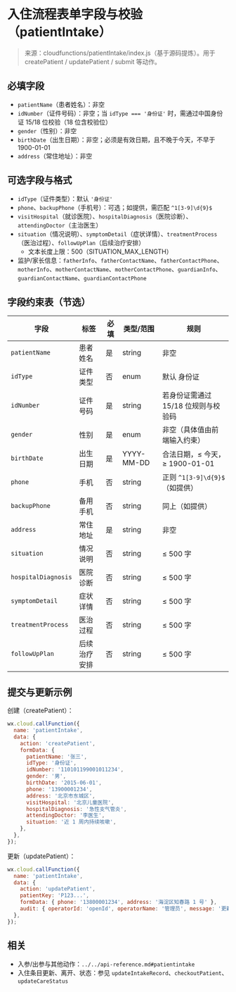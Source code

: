 # 入住流程表单字段与校验（patientIntake）

> 来源：cloudfunctions/patientIntake/index.js（基于源码提炼）。用于 createPatient / updatePatient / submit 等动作。

## 必填字段
- `patientName`（患者姓名）：非空
- `idNumber`（证件号码）：非空；当 `idType === '身份证'` 时，需通过中国身份证 15/18 位校验（18 位含校验位）
- `gender`（性别）：非空
- `birthDate`（出生日期）：非空；必须是有效日期，且不晚于今天，不早于 1900-01-01
- `address`（常住地址）：非空

## 可选字段与格式
- `idType`（证件类型）：默认 `'身份证'`
- `phone`、`backupPhone`（手机号）：可选；如提供，需匹配 `^1[3-9]\d{9}$`
- `visitHospital`（就诊医院）、`hospitalDiagnosis`（医院诊断）、`attendingDoctor`（主治医生）
- `situation`（情况说明）、`symptomDetail`（症状详情）、`treatmentProcess`（医治过程）、`followUpPlan`（后续治疗安排）
  - 文本长度上限：500（SITUATION_MAX_LENGTH）
- 监护/家长信息：`fatherInfo`、`fatherContactName`、`fatherContactPhone`、`motherInfo`、`motherContactName`、`motherContactPhone`、`guardianInfo`、`guardianContactName`、`guardianContactPhone`

## 字段约束表（节选）

| 字段 | 标签 | 必填 | 类型/范围 | 规则 |
| --- | --- | --- | --- | --- |
| `patientName` | 患者姓名 | 是 | string | 非空 |
| `idType` | 证件类型 | 否 | enum | 默认 身份证 |
| `idNumber` | 证件号码 | 是 | string | 若身份证需通过 15/18 位规则与校验码 |
| `gender` | 性别 | 是 | enum | 非空（具体值由前端输入约束） |
| `birthDate` | 出生日期 | 是 | YYYY-MM-DD | 合法日期，≤ 今天，≥ 1900-01-01 |
| `phone` | 手机 | 否 | string | 正则 `^1[3-9]\d{9}$`（如提供） |
| `backupPhone` | 备用手机 | 否 | string | 同上（如提供） |
| `address` | 常住地址 | 是 | string | 非空 |
| `situation` | 情况说明 | 否 | string | ≤ 500 字 |
| `hospitalDiagnosis` | 医院诊断 | 否 | string | ≤ 500 字 |
| `symptomDetail` | 症状详情 | 否 | string | ≤ 500 字 |
| `treatmentProcess` | 医治过程 | 否 | string | ≤ 500 字 |
| `followUpPlan` | 后续治疗安排 | 否 | string | ≤ 500 字 |

## 提交与更新示例

创建（createPatient）：
```js
wx.cloud.callFunction({
  name: 'patientIntake',
  data: {
    action: 'createPatient',
    formData: {
      patientName: '张三',
      idType: '身份证',
      idNumber: '110101199001011234',
      gender: '男',
      birthDate: '2015-06-01',
      phone: '13900001234',
      address: '北京市东城区',
      visitHospital: '北京儿童医院',
      hospitalDiagnosis: '急性支气管炎',
      attendingDoctor: '李医生',
      situation: '近 1 周内持续咳嗽',
    },
  },
});
```

更新（updatePatient）：
```js
wx.cloud.callFunction({
  name: 'patientIntake',
  data: {
    action: 'updatePatient',
    patientKey: 'P123...',
    formData: { phone: '13800001234', address: '海淀区知春路 1 号' },
    audit: { operatorId: 'openId', operatorName: '管理员', message: '更新联系方式' },
  },
});
```

## 相关
- 入参/出参与其他动作：`../../api-reference.md#patientintake`
- 入住条目更新、离开、状态：参见 `updateIntakeRecord`、`checkoutPatient`、`updateCareStatus`

